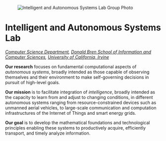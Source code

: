 ---
---

<figure id="groupphoto" class="fullwidth notopmargin">
  <img src="/img/people/group-2019-wide.jpg"
    alt="Intelligent and Autonomous Systems Lab Group Photo">
</figure>

# Intelligent and Autonomous Systems Lab

<em>
  <a class="subtle" href="https://www.cs.uci.edu" target="_blank" rel="noopener">Computer Science Department</a>,
  <a class="subtle" href="https://www.ics.uci.edu" target="_blank" rel="noopener">Donald Bren School of Information and Computer Sciences</a>,
  <a class="subtle" href="https://uci.edu" target="_blank" rel="noopener">University of California, Irvine</a>
</em>

**Our research** focuses on fundamental computational aspects of
*autonomous systems*, broadly intended as those capable of observing
themselves and their environment to make self-governing decisions in
pursuit of high-level goals.

**Our mission** is to facilitate integration of *intelligence*,
broadly intended as the capacity to learn from and adjust to
changing conditions, in different autonomous systems ranging from
resource-constrained devices such as unmanned aerial vehicles, to
large-scale communication and computation infrastructures of the
Internet of Things and smart energy grids.

**Our goal** is to develop the mathematical foundations and
technological principles enabling these systems to productively
acquire, efficiently transport, and timely analyze information.
